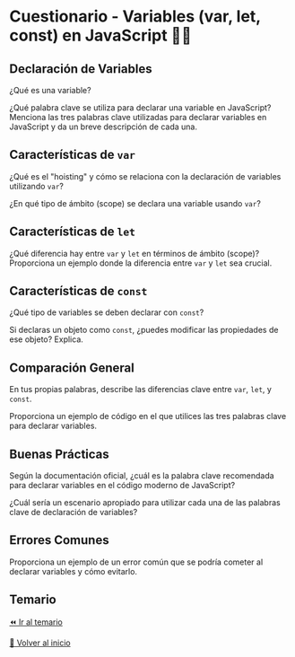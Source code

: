 # Cuestionario - Variables (var, let, const) en JavaScript 👩‍💻

## Declaración de Variables
¿Qué es una variable?

¿Qué palabra clave se utiliza para declarar una variable en JavaScript?
Menciona las tres palabras clave utilizadas para declarar variables en JavaScript y da un breve descripción de cada una.
   
## Características de `var`

¿Qué es el "hoisting" y cómo se relaciona con la declaración de variables utilizando `var`?

¿En qué tipo de ámbito (scope) se declara una variable usando `var`?

## Características de `let`
¿Qué diferencia hay entre `var` y `let` en términos de ámbito (scope)?
Proporciona un ejemplo donde la diferencia entre `var` y `let` sea crucial.

## Características de `const`
¿Qué tipo de variables se deben declarar con `const`?

Si declaras un objeto como `const`, ¿puedes modificar las propiedades de ese objeto? Explica.

## Comparación General
En tus propias palabras, describe las diferencias clave entre `var`, `let`, y `const`.

Proporciona un ejemplo de código en el que utilices las tres palabras clave para declarar variables.

## Buenas Prácticas
Según la documentación oficial, ¿cuál es la palabra clave recomendada para declarar variables en el código moderno de JavaScript?

¿Cuál sería un escenario apropiado para utilizar cada una de las palabras clave de declaración de variables?

## Errores Comunes
Proporciona un ejemplo de un error común que se podría cometer al declarar variables y cómo evitarlo.

## Temario
[⏪ Ir al temario](../../temario/02-variables-y-tipos-de-datos/readme.md)

[🏡 Volver al inicio](../../readme.md)

